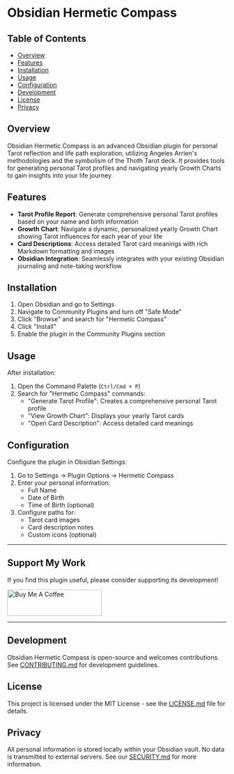 # Obsidian Hermetic Compass

## Table of Contents
- [Overview](#overview)
- [Features](#features)
- [Installation](#installation)
- [Usage](#usage)
- [Configuration](#configuration)
- [Development](#development)
- [License](#license)
- [Privacy](#privacy)

## Overview

Obsidian Hermetic Compass is an advanced Obsidian plugin for personal Tarot reflection and life path exploration, utilizing Angeles Arrien's methodologies and the symbolism of the Thoth Tarot deck. It provides tools for generating personal Tarot profiles and navigating yearly Growth Charts to gain insights into your life journey.

## Features

- **Tarot Profile Report**: Generate comprehensive personal Tarot profiles based on your name and birth information
- **Growth Chart**: Navigate a dynamic, personalized yearly Growth Chart showing Tarot influences for each year of your life
- **Card Descriptions**: Access detailed Tarot card meanings with rich Markdown formatting and images
- **Obsidian Integration**: Seamlessly integrates with your existing Obsidian journaling and note-taking workflow

## Installation

1. Open Obsidian and go to Settings
2. Navigate to Community Plugins and turn off "Safe Mode"
3. Click "Browse" and search for "Hermetic Compass"
4. Click "Install"
5. Enable the plugin in the Community Plugins section

## Usage

After installation:

1. Open the Command Palette (`Ctrl/Cmd + P`)
2. Search for "Hermetic Compass" commands:
   - "Generate Tarot Profile": Creates a comprehensive personal Tarot profile
   - "View Growth Chart": Displays your yearly Tarot cards
   - "Open Card Description": Access detailed card meanings

## Configuration

Configure the plugin in Obsidian Settings:

1. Go to Settings → Plugin Options → Hermetic Compass
2. Enter your personal information:
   - Full Name
   - Date of Birth
   - Time of Birth (optional)
3. Configure paths for:
   - Tarot card images
   - Card description notes
   - Custom icons (optional)

---

## Support My Work

If you find this plugin useful, please consider supporting its development!

<a href="https://www.buymeacoffee.com/banisterious" target="_blank"><img src="https://cdn.buymeacoffee.com/buttons/v2/default-yellow.png" alt="Buy Me A Coffee" style="height: 60px !important;width: 217px !important;" ></a>

---

## Development

Obsidian Hermetic Compass is open-source and welcomes contributions. See [CONTRIBUTING.md](CONTRIBUTING.md) for development guidelines.

## License

This project is licensed under the MIT License - see the [LICENSE.md](LICENSE.md) file for details.

## Privacy

All personal information is stored locally within your Obsidian vault. No data is transmitted to external servers. See our [SECURITY.md](SECURITY.md) for more information. 
